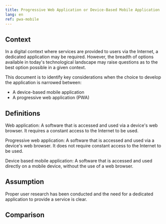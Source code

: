```yaml
---
title: Progressive Web Application or Device-Based Mobile Application
lang: en
ref: pwa-mobile
---
```

## Context

In a digital context where services are provided to users via the Internet, a dedicated application may be required.
However, the breadth of options available in today's technological landscape may raise questions as to the best option possible in a given context.

This document is to identify key considerations when the choice to develop the application is narrowed between:

- A device-based mobile application
- A progressive web application (PWA)

## Definitions

Web application: A software that is accessed and used via a device's web browser.
It requires a constant access to the Internet to be used.

Progressive web application: A software that is accessed and used via a device's web browser. It does not require constant access to the Internet to be used.

Device based mobile application: A software that is accessed and used directly on a mobile device, without the use of a web browser.

## Assumption

Proper user research has been conducted and the need for a dedicated application to provide a service is clear.

## Comparison

